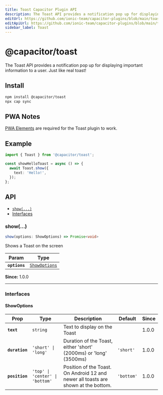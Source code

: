```yaml
---
title: Toast Capacitor Plugin API
description: The Toast API provides a notification pop up for displaying important information to a user. Just like real toast!
editUrl: https://github.com/ionic-team/capacitor-plugins/blob/main/toast/README.md
editApiUrl: https://github.com/ionic-team/capacitor-plugins/blob/main/toast/src/definitions.ts
sidebar_label: Toast
---
```


# @capacitor/toast

The Toast API provides a notification pop up for displaying important information to a user. Just like real toast!

## Install

```bash
npm install @capacitor/toast
npx cap sync
```

## PWA Notes

[PWA Elements](https://capacitorjs.com/docs/web/pwa-elements) are required for the Toast plugin to work.

## Example

```typescript
import { Toast } from '@capacitor/toast';

const showHelloToast = async () => {
  await Toast.show({
    text: 'Hello!',
  });
};
```

## API

<docgen-index>

* [`show(...)`](#show)
* [Interfaces](#interfaces)

</docgen-index>

<docgen-api>


### show(...)

```typescript
show(options: ShowOptions) => Promise<void>
```

Shows a Toast on the screen

| Param         | Type                                                |
| ------------- | --------------------------------------------------- |
| **`options`** | <code><a href="#showoptions">ShowOptions</a></code> |

**Since:** 1.0.0

--------------------


### Interfaces


#### ShowOptions

| Prop           | Type                                       | Description                                                                        | Default               | Since |
| -------------- | ------------------------------------------ | ---------------------------------------------------------------------------------- | --------------------- | ----- |
| **`text`**     | <code>string</code>                        | Text to display on the Toast                                                       |                       | 1.0.0 |
| **`duration`** | <code>'short' \| 'long'</code>             | Duration of the Toast, either 'short' (2000ms) or 'long' (3500ms)                  | <code>'short'</code>  | 1.0.0 |
| **`position`** | <code>'top' \| 'center' \| 'bottom'</code> | Position of the Toast. On Android 12 and newer all toasts are shown at the bottom. | <code>'bottom'</code> | 1.0.0 |

</docgen-api>